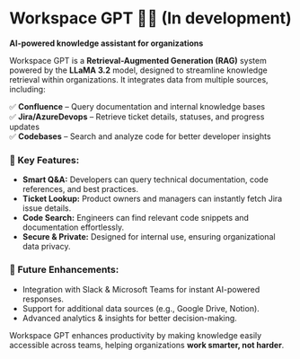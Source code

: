 # Workspace GPT 🧠🚀 (In development) 
**AI-powered knowledge assistant for organizations**  

Workspace GPT is a **Retrieval-Augmented Generation (RAG)** system powered by the **LLaMA 3.2** model, designed to streamline knowledge retrieval within organizations. It integrates data from multiple sources, including:  

✅ **Confluence** – Query documentation and internal knowledge bases  
✅ **Jira/AzureDevops** – Retrieve ticket details, statuses, and progress updates  
✅ **Codebases** – Search and analyze code for better developer insights  

### 🔹 Key Features:  
- **Smart Q&A:** Developers can query technical documentation, code references, and best practices.  
- **Ticket Lookup:** Product owners and managers can instantly fetch Jira issue details.  
- **Code Search:** Engineers can find relevant code snippets and documentation effortlessly.  
- **Secure & Private:** Designed for internal use, ensuring organizational data privacy.  

### 🚀 Future Enhancements:  
- Integration with Slack & Microsoft Teams for instant AI-powered responses.  
- Support for additional data sources (e.g., Google Drive, Notion).  
- Advanced analytics & insights for better decision-making.  

Workspace GPT enhances productivity by making knowledge easily accessible across teams, helping organizations **work smarter, not harder**.
